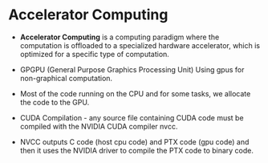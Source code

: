# Accelerator Computing

- **Accelerator Computing** is a computing paradigm where the computation is offloaded to a specialized hardware accelerator, which is optimized for a specific type of computation.

- GPGPU (General Purpose Graphics Processing Unit) Using gpus for non-graphical computation.

- Most of the code running on the CPU and for some tasks, we allocate the code to the GPU.

- CUDA Compilation - any source file containing CUDA code must be compiled with the NVIDIA CUDA compiler nvcc.
- NVCC outputs C code (host cpu code) and PTX code (gpu code) and then it uses the NVIDIA driver to compile the PTX code to binary code.
